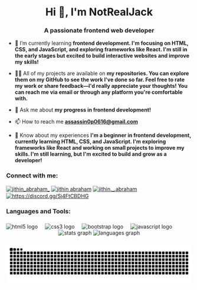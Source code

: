 <h1 align="center">Hi 👋, I'm NotRealJack</h1>
<h3 align="center">A passionate frontend web developer</h3>

- 🌱 I’m currently learning **frontend development. I'm focusing on HTML, CSS, and JavaScript, and exploring frameworks like React. I'm still in the early stages but excited to build interactive websites and improve my skills!**

- 👨‍💻 All of my projects are available on **my repositories. You can explore them on my GitHub to see the work I've done so far. Feel free to rate my work or share feedback—I'd really appreciate your thoughts! You can reach me via email or through any platform you're comfortable with.**

- 💬 Ask me about **my progress in frontend development!**

- 📫 How to reach me **assassin0p0616@gmail.com**

- 📄 Know about my experiences **I'm a beginner in frontend development, currently learning HTML, CSS, and JavaScript. I'm exploring frameworks like React and working on small projects to improve my skills. I'm still learning, but I'm excited to build and grow as a developer!**

<h3 align="left">Connect with me:</h3>
<p align="left">
<a href="https://twitter.com/jithin_abraham_" target="blank"><img align="center" src="https://raw.githubusercontent.com/rahuldkjain/github-profile-readme-generator/master/src/images/icons/Social/twitter.svg" alt="jithin_abraham_" height="30" width="40" /></a>
<a href="https://linkedin.com/in/jithin abraham" target="blank"><img align="center" src="https://raw.githubusercontent.com/rahuldkjain/github-profile-readme-generator/master/src/images/icons/Social/linked-in-alt.svg" alt="jithin abraham" height="30" width="40" /></a>
<a href="https://instagram.com/jithin._.abraham" target="blank"><img align="center" src="https://raw.githubusercontent.com/rahuldkjain/github-profile-readme-generator/master/src/images/icons/Social/instagram.svg" alt="jithin._.abraham" height="30" width="40" /></a>
<a href="https://discord.gg/https://discord.gg/Sj4FtCBDHG" target="blank"><img align="center" src="https://raw.githubusercontent.com/rahuldkjain/github-profile-readme-generator/master/src/images/icons/Social/discord.svg" alt="https://discord.gg/Sj4FtCBDHG" height="30" width="40" /></a>
</p>

<h3 align="left">Languages and Tools:</h3>

###

<div align="left">
  <img src="https://cdn.jsdelivr.net/gh/devicons/devicon/icons/html5/html5-original.svg" height="40" alt="html5 logo"  />
  <img width="12" />
  <img src="https://cdn.jsdelivr.net/gh/devicons/devicon/icons/css3/css3-original.svg" height="40" alt="css3 logo"  />
  <img width="12" />
  <img src="https://cdn.jsdelivr.net/gh/devicons/devicon/icons/bootstrap/bootstrap-original.svg" height="40" alt="bootstrap logo"  />
  <img width="12" />
  <img src="https://cdn.jsdelivr.net/gh/devicons/devicon/icons/javascript/javascript-original.svg" height="40" alt="javascript logo"  />
</div>

<div align="center">
  <img src="https://github-readme-stats.vercel.app/api?username=NotRealJacK&hide_title=false&hide_rank=false&show_icons=true&include_all_commits=true&count_private=true&disable_animations=false&theme=dracula&locale=en&hide_border=false&order=1" height="150" alt="stats graph"  />
  <img src="https://github-readme-stats.vercel.app/api/top-langs?username=NotRealJacK&locale=en&hide_title=false&layout=compact&card_width=320&langs_count=5&theme=dracula&hide_border=false&order=2" height="150" alt="languages graph"  />
</div>

###

<img src="https://raw.githubusercontent.com/NotRealJacK/NotRealJacK/output/snake.svg" alt="Snake animation" />

###
